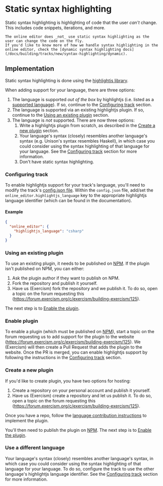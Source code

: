 # Static syntax highlighting

Static syntax highlighting is highlighting of code that the user _can't_ change.
This includes code snippets, iterations, and more.

```exercism/note
The online editor does _not_ use static syntax highlighting as the user can change the code on the fly.
If you'd like to know more of how we handle syntax highlighting in the online editor, check the [dynamic syntax highlighting docs](/docs/building/tracks/new/syntax-highlighting/dynamic).
```

## Implementation

Static syntax highlighting is done using the [highlightjs library](https://highlightjs.org/).

When adding support for your language, there are three options:

1. The language is supported _out of the box_ by highlightjs (i.e. listed as a [supported language](https://github.com/highlightjs/highlight.js/blob/main/SUPPORTED_LANGUAGES.md)).
   If so, continue to the [Configuring track](#configuring-track) section.
2. The language is supported via an existing highlightjs plugin.
   If so, continue to the [Using an existing plugin](#using-an-existing-plugin) section.
3. The language is _not_ supported.
   There are now three options:
   1. Write a highlightjs plugin from scratch, as described in the [Create a new plugin](#create-a-new-plugin) section.
   2. Your language's syntax (closely) resembles another language's syntax (e.g. Unison's syntax resembles Haskell), in which case you could consider using the syntax highlighting of that language for your language.
      See the [Configuring track](#configuring-track) section for more information.
   3. Don't have static syntax highlighting.

### Configuring track

To enable highlightjs support for your track's language, you'll need to modify the track's [config.json file](/docs/building/tracks/config-json).
Within the `config.json` file, add/set the `online_editor.highlightjs_language` key to the appropriate highlightjs language identifier (which can be found in the documentation).

#### Example

```json
{
  "online_editor": {
    "highlightjs_language": "csharp"
  }
}
```

### Using an existing plugin

To use an existing plugin, it needs to be published on [NPM](https://www.npmjs.com/).
If the plugin isn't published on NPM, you can either:

1. Ask the plugin author if they want to publish on NPM.
2. Fork the repository and publish it yourself.
3. Have us (Exercism) fork the repository and we publish it.
   To do so, open a topic on the forum requesting this (https://forum.exercism.org/c/exercism/building-exercism/125).

The next step is to [Enable the plugin](#enable-plugin).

### Enable plugin

To enable a plugin (which must be published on [NPM](https://www.npmjs.com/)), start a topic on the forum requesting us to add support for the plugin to the website (https://forum.exercism.org/c/exercism/building-exercism/125).
We (Exercism) will then create a Pull Request that adds the plugin to the website.
Once the PR is merged, you can enable highlightjs support by following the instructions in the [Configuring track](#configuring-track) section.

### Create a new plugin

If you'd like to create plugin, you have two options for hosting:

1. Create a repository on your personal account and publish it yourself.
2. Have us (Exercism) create a repository and let us publish it.
   To do so, open a topic on the forum requesting this (https://forum.exercism.org/c/exercism/building-exercism/125).

Once you have a repo, follow the [language contribution instructions](https://highlightjs.readthedocs.io/en/latest/language-contribution.html) to implement the plugin.

You'll then need to publish the plugin on [NPM](https://www.npmjs.com/).
The next step is to [Enable the plugin](#enable-plugin).

### Use a different language

Your language's syntax (closely) resembles another language's syntax, in which case you could consider using the syntax highlighting of that language for your language.
To do so, configure the track to use the other language's highlightjs language identifier.
See the [Configuring track](#configuring-track) section for more information.
